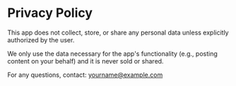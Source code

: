 # Privacy Policy

This app does not collect, store, or share any personal data unless explicitly authorized by the user. 

We only use the data necessary for the app's functionality (e.g., posting content on your behalf) and it is never sold or shared.

For any questions, contact: yourname@example.com
